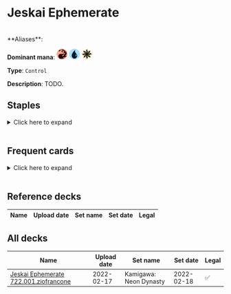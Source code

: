 <!-- This page is automatically generated by Myr: do not update it manually. Changes directly applied here will be lost. -->
# Jeskai Ephemerate
<br/>
**Aliases**: 

**Dominant mana**: <img src="../resources/images/mana/R.png" width="25"/> <img src="../resources/images/mana/U.png" width="25"/> <img src="../resources/images/mana/W.png" width="25"/>

**Type**: `Control`

**Description**: TODO.

## **Staples**

<details>
  <summary>Click here to expand</summary>
</details><br/>

## **Frequent cards**

<details>
  <summary>Click here to expand</summary>
</details><br/>

## **Reference decks**

| Name | Upload date | Set name | Set date | Legal |
| -----| ----------- | -------- | -------- | ----- |


## **All decks**

| Name | Upload date | Set name | Set date | Legal |
| -----| ----------- | -------- | -------- | ----- |
| [Jeskai Ephemerate 722.001.ziofrancone](https://www.mtggoldfish.com/deck/4620539) | 2022-02-17 | Kamigawa: Neon Dynasty | 2022-02-18 | ✅ |


